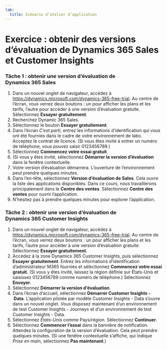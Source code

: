 ```yaml
---
lab:
  title: Scénario d’atelier d’application
---
```


# Exercice : obtenir des versions d’évaluation de Dynamics 365 Sales et Customer Insights

### Tâche 1 : obtenir une version d’évaluation de Dynamics 365 Sales
1. Dans un nouvel onglet de navigateur, accédez à https://dynamics.microsoft.com/dynamics-365-free-trial. Au centre de l’écran, vous verrez deux boutons : un pour afficher les plans et les tarifs, l’autre pour accéder à une version d’évaluation gratuite. Sélectionnez **Essayer gratuitement**.
3. Recherchez Dynamic 365 Sales.
4. Sélectionnez le bouton **Essayer gratuitement**.
5. Dans l’écran *C’est parti*, entrez les informations d’identification qui vous ont été fournies dans le cadre de votre environnement de labo. Acceptez le contrat de licence. (Si vous êtes invité à entrer un numéro de téléphone, vous pouvez saisir 0123456789.)
6. Sélectionnez **Commencez votre essai gratuit**.
7. (Si vous y êtes invité, sélectionnez **Démarrer la version d’évaluation** dans la fenêtre contextuelle.
8. Votre version d’évaluation démarrera. L’ouverture de l’environnement peut prendre quelques minutes.
9. Dans l’en-tête, sélectionnez **Version d’évaluation de Sales**. Cela ouvre la liste des applications disponibles. Dans ce cours, nous travaillerons principalement dans le **Centre des ventes**. Sélectionnez **Centre des ventes** pour ouvrir l’application.
10. N’hésitez pas à prendre quelques minutes pour explorer l’application.

### Tâche 2 : obtenir une version d’évaluation de Dynamics 365 Customer Insights
1. Dans un nouvel onglet de navigateur, accédez à https://dynamics.microsoft.com/dynamics-365-free-trial. Au centre de l’écran, vous verrez deux boutons : un pour afficher les plans et les tarifs, l’autre pour accéder à une version d’évaluation gratuite. Sélectionnez **Essayer gratuitement**.
2. Accédez à la zone Dynamics 365 Customer Insights, puis sélectionnez **Essayer gratuitement**. Entrez les informations d’identification d’administrateur M365 fournies et sélectionnez **Commencez votre essai gratuit.** (Si vous y êtes invité, laissez la région définie sur États-Unis et saisissez 0123456789 comme numéro de téléphone.) Sélectionnez **Envoyer**.
3. Sélectionnez **Démarrer la version d’évaluation**.
4. Dans l’écran d’accueil, sélectionnez **Démarrer Customer Insights - Data**. L’application pilotée par modèle Customer Insights - Data s’ouvre dans un nouvel onglet. Vous disposez maintenant d’un environnement de test Customer Insights - Journeys et d’un environnement de test Customer Insights - Data.
5. Sélectionnez *États-Unis* comme Pays/région. Sélectionnez **Continuer**.
6. Sélectionnez **Commencer l’essai** dans la bannière de notification. Attendez la configuration de la version d’évaluation. Cela peut prendre quelques minutes. (Si une fenêtre contextuelle s’affiche, qui indique *Prise en main*, sélectionnez **Pas maintenant**.)

